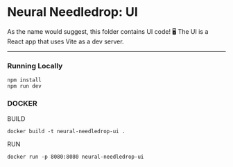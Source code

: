 # **Neural Needledrop:** UI
As the name would suggest, this folder contains UI code! 🖥️ The UI is a React app that uses Vite as a dev server. 

----
### Running Locally

```
npm install
npm run dev
```

### DOCKER

BUILD
```
docker build -t neural-needledrop-ui .
```

RUN
```
docker run -p 8080:8080 neural-needledrop-ui
```
   